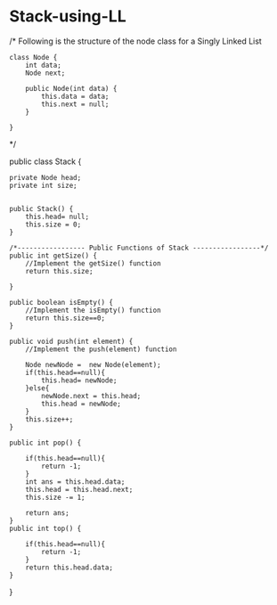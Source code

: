 # Stack-using-LL


/*
    Following is the structure of the node class for a Singly Linked List

    class Node {
        int data;
        Node next;

        public Node(int data) {
            this.data = data;
            this.next = null;
        }

    }

*/

public class Stack {

    private Node head;
    private int size;


    public Stack() {
        this.head= null;
        this.size = 0;
    }

    /*----------------- Public Functions of Stack -----------------*/
    public int getSize() { 
        //Implement the getSize() function
        return this.size;

    }

    public boolean isEmpty() {
        //Implement the isEmpty() function
        return this.size==0;
    }

    public void push(int element) {
        //Implement the push(element) function

        Node newNode =  new Node(element);
        if(this.head==null){
            this.head= newNode;
        }else{
            newNode.next = this.head;
            this.head = newNode;
        }
        this.size++;
    }

    public int pop() {

        if(this.head==null){
            return -1;
        }
        int ans = this.head.data;
        this.head = this.head.next;
        this.size -= 1;

        return ans;
    }
    public int top() {

        if(this.head==null){
            return -1;
        }
        return this.head.data;
    }

}
